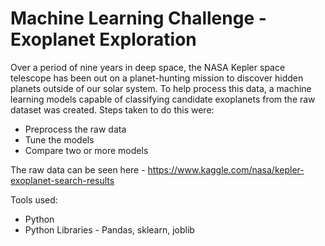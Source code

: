 # Machine Learning Challenge - Exoplanet Exploration

Over a period of nine years in deep space, the NASA Kepler space telescope has been out on a planet-hunting mission to discover hidden planets outside of our solar system. To help process this data, a machine learning models capable of classifying candidate exoplanets from the raw dataset was created. Steps taken to do this were:

- Preprocess the raw data
- Tune the models
- Compare two or more models

The raw data can be seen here - https://www.kaggle.com/nasa/kepler-exoplanet-search-results 

Tools used:
- Python
- Python Libraries - Pandas, sklearn, joblib
